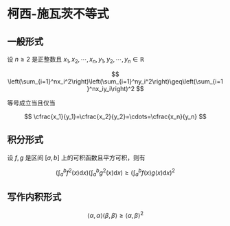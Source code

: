 # 柯西-施瓦茨不等式

## 一般形式

设 $n\geq 2$ 是正整数且 $x_1,x_2,\cdots,x_n,y_1,y_2,\cdots,y_n\in\mathbb{R}$

$$
\left(\sum_{i=1}^nx_i^2\right)\left(\sum_{i=1}^ny_i^2\right)\geq\left(\sum_{i=1}^nx_iy_i\right)^2
$$

等号成立当且仅当

$$
\cfrac{x_1}{y_1}=\cfrac{x_2}{y_2}=\cdots=\cfrac{x_n}{y_n}
$$

## 积分形式

设 $f,g$ 是区间 $[a,b]$ 上的可积函数且平方可积，则有

$$
\left(\int_a^bf^2(x)\mathrm{d}x\right)\left(\int_a^bg^2(x)\mathrm{d}x\right)\geq\left(\int_a^bf(x)g(x)\mathrm{d}x\right)^2
$$

## 写作内积形式

$$
\langle\alpha,\alpha\rangle\langle\beta,\beta\rangle\geq\langle\alpha,\beta\rangle ^2
$$
